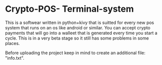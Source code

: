 # Crypto-POS- Terminal-system
This is a softwear written in python+kivy that is suitted for every new pos system that runs on an os like android or similar. You can accept crypto payments that will go into a walleet that is generated every time you start a cycle. This is in a very beta stage so it still has some problems in some places.




Before uploading the project keep in mind to create an additional file: "info.txt".
